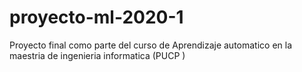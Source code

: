 # proyecto-ml-2020-1

Proyecto final como parte del curso de Aprendizaje automatico en la maestria de ingenieria informatica (PUCP )

